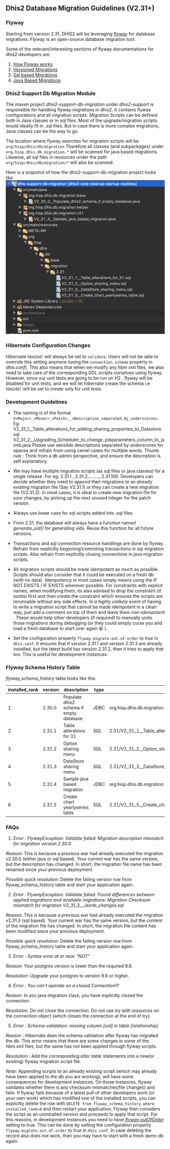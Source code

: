 


## Dhis2 Database Migration Guidelines (V2.31+)
### Flyway

Starting from version 2.31, DHIS2 will be leveraging [flyway](https://flywaydb.org/documentation/) for database migrations. 
Flyway is an open-source database migration tool. 

Some of the relevant/interesting sections of flyway documentations for dhis2 developers are
1. [How Flyway works](https://flywaydb.org/getstarted/how)
2. [Versioned Migrations](https://flywaydb.org/documentation/migrations#versioned-migrations)
3. [Sql based Migrations](https://flywaydb.org/documentation/migrations#sql-based-migrations)
4. [Java Based Migrations](https://flywaydb.org/documentation/migrations#java-based-migrations)


### Dhis2 Support Db Migration Module

The maven project _dhis2-support-db-migration_ under _dhis2-support_ is responsible for handling flyway migrations in dhis2. It contains flyway configurations and  all migration scripts. 
Migration Scripts can be defined both in Java classes or in sql files. Most of the upgrade/migration scripts would ideally fit in _.sql_ files. But in case there is more complex migrations, Java classes can be the way to go.

The location where flyway searches for migration scripts will be `org/hisp/dhis/db/migration` Therefore all classes (and subpackages) under `org.hisp.dhis.db.migration.*` will be scanned for java based migrations. Likewise, all sql files in resources under the path `org/hisp/dhis/db/migration/*` will also be scanned.   

Here is a snapshot of how the dhis2-support-db-migration project looks like.
![](resources/images/dhis2-support-db-migration-snap.png)


### Hibernate Configuration Changes 
Hibernate `hbm2ddl` will always be set to `validate`. Users will not be able to override this setting anymore (using the `connection.schema` property in _dhis.conf_). 
This also means that when we modify any hbm xml files, we also need to take care of the corresponding DDL scripts ourselves using flyway.
However, since our unit tests are going to be run on H2 , flyway will be disabled for unit tests, and we will let hibernate create the schema i.e `hbm2ddl` will be set to _create_ only for unit tests.


### Development Guidelines

- The naming is of the format `V<Major>_<Minor>_<Patch>__<Description_separated_by_underscores>`. 
	Eg: V2_31_1__Table_alterations_for_adding_sharing_properties_to_Datastore.sql
V2_31_2__Upgrading_Scheduler_to_change_jobparameters_column_to_jsonb.java
Please use sensible descriptions separated by underscores for spaces and refrain from using camel cases for multiple words. Thumb rule : Think from a db admin perspective, and ensure the description is self explanatory.

- We may have multiple migration scripts (as sql files or java classes) for a single release. For eg: 2.31.1 , 2.31.2,........, 2.31.100. Developers can decide whether they need to _append_ their migrations to an already existing migration file (Say V2.31.1) or they can create a new migration file (V2.31.2). In most cases, it is ideal to create new migration file for your changes, by picking up the next unused integer for the patch version. 

- Always use lower case for sql scripts added into .sql files.

- From 2.31, the database will always have a function named _generate_uid()_  for generating uids. Reuse this function for all future versions.

- Transactions and sql connection resource handlings are done by flyway. Refrain from explicitly beginning/commiting transactions in sql migration scripts. Also refrain from explicitly closing connections in java  migration scripts.

- All migration scripts should be made idempotent as much as possible. Scripts should also consider that it could be executed on a  fresh db (with no data). Idempotency in most cases simply means using the IF NOT EXISTS / IF EXISTS wherever possible. For constraints with explicit names, when modifying them, its also advised to drop the constraint (if exists) first and then create the constraint which ensures the scripts are rerunnable without any side effects. _In a highly unlikely event_ of having to write a migration script that cannot be made idempotent in a clean way, just add a comment on top of them and leave them _non-idempotent_ . These would help other developers (if required) to manually undo those migrations during debugging (or they could simply curse you and load a fresh database to start over again :laughing: ).

- Set the configuration property ```flyway.migrate.out.of.order``` to *true* in `dhis.conf`. It ensures that if version 2.31.1 and version 2.31.3 are already installed, but the latest build has version 2.31.2, then it tries to apply that too. This is useful for development instances.


### Flyway Schema History Table
_flyway_schema_history_ table looks like this


|installed_rank | version | description | type | script | checksum | installed_by | installed_on | execution_time | success
|--|--|--|--|--|--|--|--|--|--|
| 1 | 2.30.0 | Populate dhis2 schema if empty database | JDBC | org.hisp.dhis.db.migration.base.V2_30_0__Populate_dhis2_schema_if_empty_database |  | dhis | 2018-11-01 13:21:06.770871 | 5004 | true |
| 2 | 2.31.1 | Table alterations for 31 | SQL | 2.31/V2_31_1__Table_alterations_for_31.sql | -1758192732 | dhis | 2018-11-01 13:21:06.781845 | 31 | true |
| 3 | 2.31.2 | Option sharing menu | SQL | 2.31/V2_31_2__Option_sharing_menu.sql | 1231089097 | dhis | 2018-11-01 13:21:06.818149 | 10 | true |
| 4 | 2.31.3 | DataStore sharing menu | SQL | 2.31/V2_31_3__DataStore_sharing_menu.sql | -26438716 | dhis | 2018-11-01 13:21:06.832763 | 9 | true |
| 5 | 2.31.4 | Sample java based migration | JDBC | org.hisp.dhis.db.migration.v31.V2_31_4__Sample_java_based_migration |  | dhis | 2018-11-01 13:21:06.846571 | 0 | true |
| 6 | 2.31.5 | Create chart yearlyseries table | SQL | 2.31/V2_31_5__Create_chart_yearlyseries_table.sql | -963276479 | dhis | 2018-11-01 13:21:06.850797 | 4 | true |

### FAQs
1. _Error : FlywayException: Validate failed: Migration description mismatch for migration version 2.30.0_

*Reason*: This is because a previous war had already executed the migration v2.30.0 (either java or sql based). Your current war has the same version, but the description has changed. In short, the migration file name has been renamed since your previous deployment.

*Possible quick resolution*: Delete the failing version row from flyway_schema_history table and start your application again. 

2. _Error : FlywayException: Validate failed. Found differences between applied migrations and available migrations: Migration Checksum mismatch for migration V2_31_3__Jsonb_changes.sql_

*Reason*: This is because a previous war had already executed the migration v2.31.3 (sql based). Your current war has the same version, but the content of the migration file has changed. In short, the migration file content has been modified since your previous deployment.

*Possible quick resolution*: Delete the failing version row from flyway_schema_history table and start your application again. 

3. _Error : Syntax error at or near "NOT"_

*Reason*: Your postgres version is lower than the required 9.6.

*Resolution*: Upgrade your postgres to version 9.6 or higher.

4. _Error : You can't operate on a closed Connection!!!_


*Reason*: In you java migration class, you have explicitly closed the connection.

*Resolution*. Do not close the connection. Do not use _try with resources_ on the connection object (which closes the connection at the end of try).

5. _Error : Schema-validation: missing column [uid] in table [relationship]_


*Reason* : Hibernate does the schema validation after flyway has migrated the db. This error means that there are some changes in some of the hbm.xml files, but the same has not been applied through flyway scripts. 

*Resolution* : Add the corresponding _alter table_ statements into a new(or existing) flyway migration script file.

*Note*: Appending scripts to an already existing script (which may already have been applied to the db you are working), will have some consequences for development instances. On those instances, flyway validates whether there is any checksum mismatches(file changes) and fails. If flyway fails because of a latest pull of other developers work (or your own work) which has modified one of the installed scripts, you can explicitly delete the row with ```DELETE from flyway_schema_history where installed_rank=4``` and then restart your application. Flyway then considers the script as an uninstalled version and proceeds to apply that script. For this reasons, in development instances you need to have [_flyway outOfOrder_](https://flywaydb.org/documentation/commandline/migrate#outOfOrder) setting to true. This can be done by setting the configuration property ```flyway.migrate.out.of.order``` to *true* in `dhis.conf`.  In case deleting the record also does not work, then you may have to start with a fresh demo db again.



